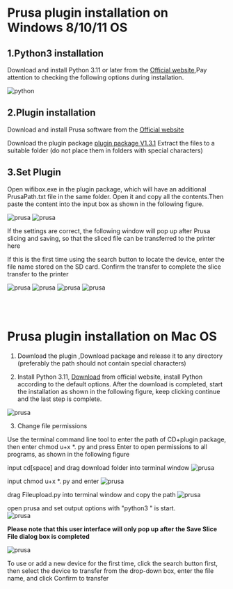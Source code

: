 
# Prusa plugin installation on Windows 8/10/11 OS

## 1.Python3 installation
Download and install Python 3.11 or later from the [Official website](https://www.python.org/downloads/),Pay attention to checking the following options during installation.

![python](img/python.png "python")

## 2.Plugin installation
Download and install Prusa software from the [Official website](https://www.prusa3d.com/page/prusaslicer_424/)

Download the plugin package [plugin package V1.3.1](https://gitee.com/g-maker/wifisd/releases/download/v1.3.1/GmakerWifiSD1.3.1.zip) Extract the files to a suitable folder (do not place them in folders with special characters)

## 3.Set Plugin 

Open wifibox.exe in the plugin package, which will have an additional PrusaPath.txt file in the same folder. Open it and copy all the contents.Then paste the content into the input box as shown in the following figure.


![prusa](img/prusa1.png "prusa")
![prusa](img/prusa2.png "prusa")

If the settings are correct, the following window will pop up after Prusa slicing and saving, so that the sliced file can be transferred to the printer here

If this is the first time using the search button to locate the device, enter the file name stored on the SD card. Confirm the transfer to complete the slice transfer to the printer

![prusa](img/prusa3.png "prusa")
![prusa](img/prusa4.png "prusa")
![prusa](img/prusa5.png "prusa")
![prusa](img/prusa6.png "prusa")


<br>
<br>

# Prusa plugin installation on Mac OS

1. Download the plugin ,Download package and release it to any directory (preferably the path should not contain special characters)

2. Install Python 3.11, [Download](https://www.python.org/downloads/release/python-3114/ ) from official website, install Python according to the default options. After the download is completed, start the installation as shown in the following figure, keep clicking continue and the last step is complete.

![prusa](img/prusa7.png "prusa")

3. Change file permissions

Use the terminal command line tool to enter the path of CD+plugin package, then enter chmod u+x *. py and press Enter to open permissions to all programs, as shown in the following figure

input cd[space] and drag download folder into terminal window
![prusa](img/prusa8.png "prusa")

input chmod u+x *. py and enter
![prusa](img/prusa9.png "prusa")

drag Fileupload.py into terminal window and copy the path
![prusa](img/prusa10.png "prusa")

open prusa and set output options with "python3 " is start.  
![prusa](img/prusa11.png "prusa")

**Please note that this user interface will only pop up after the Save Slice File dialog box is completed**

![prusa](img/prusa12.png "prusa")

To use or add a new device for the first time, click the search button first, then select the device to transfer from the drop-down box, enter the file name, and click Confirm to transfer